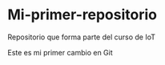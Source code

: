 # Mi-primer-repositorio
Repositorio que forma parte del curso de IoT

Este es mi primer cambio en Git
